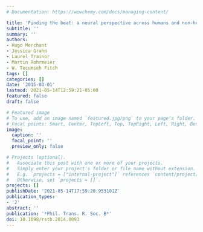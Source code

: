 ```yaml
---
# Documentation: https://wowchemy.com/docs/managing-content/

title: 'Finding the beat: a neural perspective across humans and non-human primates'
subtitle: ''
summary: ''
authors:
- Hugo Merchant
- Jessica Grahn
- Laurel Trainor
- Martin Rohrmeier
- W. Tecumseh Fitch
tags: []
categories: []
date: '2015-03-01'
lastmod: 2021-05-14T12:59:21-05:00
featured: false
draft: false

# Featured image
# To use, add an image named `featured.jpg/png` to your page's folder.
# Focal points: Smart, Center, TopLeft, Top, TopRight, Left, Right, BottomLeft, Bottom, BottomRight.
image:
  caption: ''
  focal_point: ''
  preview_only: false

# Projects (optional).
#   Associate this post with one or more of your projects.
#   Simply enter your project's folder or file name without extension.
#   E.g. `projects = ["internal-project"]` references `content/project/deep-learning/index.md`.
#   Otherwise, set `projects = []`.
projects: []
publishDate: '2021-05-14T17:59:20.953101Z'
publication_types:
- '2'
abstract: ''
publication: '*Phil. Trans. R. Soc. B*'
doi: 10.1098/rstb.2014.0093
---
```

